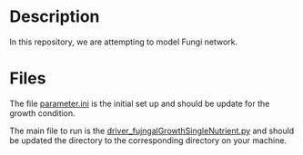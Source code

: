 # Description

In this repository, we are attempting to model Fungi network.


# Files


The file [parameter.ini](https://github.com/KhoiVo020/Fungi_network/blob/main/parameters.ini) is the initial set up and should be update for the growth condition.

The main file to run is the [driver_fujngalGrowthSingleNutrient.py](driver_fungalGrowth_singleNutrient.py) and should be updated the directory to the corresponding directory on your machine.
